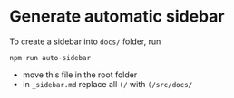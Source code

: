 # Generate automatic sidebar

To create a sidebar into `docs/` folder, run


```shell
npm run auto-sidebar
```

<!--
extended command:

```shell
node_modules/.bin/docsify-auto-sidebar -d docs
```
-->

- move this file in the root folder
- in `_sidebar.md` replace all `(/` with `(/src/docs/`
